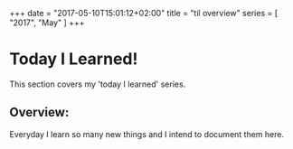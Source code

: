 +++
date = "2017-05-10T15:01:12+02:00"
title = "til overview"
series = [ "2017", "May" ]
+++

# Today I Learned!

This section covers my 'today I learned' series.

## Overview:

Everyday I learn so many new things and I intend to document them here.
